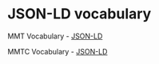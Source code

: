 # JSON-LD vocabulary

MMT Vocabulary - [JSON-LD](mmt/vocab.jsonld)

MMTC Vocabulary - [JSON-LD](mmtc/vocab.jsonld)
